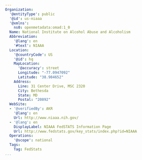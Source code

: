 ```yaml
---
Organization:
  '@entityType': public
  '@id': us-niaaa
  '@xmlns':
    ns0: openmetadata:omad:1_0
  Name: National Institute on Alcohol Abuse and Alcoholism
  Abbreviation:
    '@lang': en
    '#text': NIAAA
  Location:
    '@countryCode': US
    '@id': hq
    MapLocation:
      '@accuracy': street
      Longitude: "-77.0947092"
      Latitude: "38.984652"
    Address:
      Line: 31 Center Drive, MSC 2320
      City: Bethesda
      State: MD
      Postal: "20892"
  WebSite:
  - '@verifiedBy': AKR
    '@lang': en
    Url: http://www.niaaa.nih.gov/
  - '@lang': en
    DisplayLabel: NIAAA FedSTATS Information Page
    Url: http://www.fedstats.gov/key_stats/index.php?id=NIAAA
  Operations:
    '@scope': national
  Tags:
    Tag: FedStats
...
```

